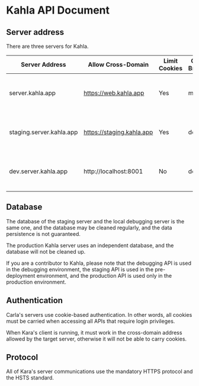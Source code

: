 # Kahla API Document

## Server address

There are three servers for Kahla.

| Server Address | Allow Cross-Domain | Limit Cookies | Code Branch | Usage | Corresponding Kahla Client |
|-|-|-|-|-|-|
server.kahla.app | https://web.kahla.app | Yes | master | hosting production version of Kahla server | master |
| staging.server.kahla.app | https://staging.kahla.app | Yes | dev | hosting staging version of the Kahla server | dev |
| dev.server.kahla.app | http://localhost:8001 | No | dev | For Developers Local Debugging Kahla App | Local |

## Database

The database of the staging server and the local debugging server is the same one, and the database may be cleaned regularly, and the data persistence is not guaranteed.

The production Kahla server uses an independent database, and the database will not be cleaned up.

If you are a contributor to Kahla, please note that the debugging API is used in the debugging environment, the staging API is used in the pre-deployment environment, and the production API is used only in the production environment.

## Authentication

Carla's servers use cookie-based authentication. In other words, all cookies must be carried when accessing all APIs that require login privileges.

When Kara's client is running, it must work in the cross-domain address allowed by the target server, otherwise it will not be able to carry cookies.

## Protocol

All of Kara's server communications use the mandatory HTTPS protocol and the HSTS standard.
